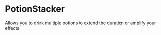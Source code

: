 # PotionStacker
Allows you to drink multiple potions to extend the duration or amplify your effects
